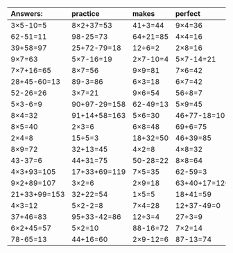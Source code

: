 | Answers: | practice | makes | perfect | ! |
| :--- | :--- | :--- | :--- | :--- |
| 3×5-10=5 | 8×2+37=53 | 41+3=44 | 9×4=36 | 8×5-37=3 | 
| 62-51=11 | 98-25=73 | 64+21=85 | 4×4=16 | 36÷6=6 | 
| 39+58=97 | 25+72-79=18 | 12÷6=2 | 2×8=16 | 2×5=10 | 
| 9×7=63 | 5×7-16=19 | 2×7-10=4 | 5×7-14=21 | 2×7=14 | 
| 7×7+16=65 | 8×7=56 | 9×9=81 | 7×6=42 | 2×6=12 | 
| 28+45-60=13 | 89-3=86 | 6×3=18 | 6×7=42 | 12+68-53=27 | 
| 52-26=26 | 3×7=21 | 9×6=54 | 56÷8=7 | 33+29=62 | 
| 5×3-6=9 | 90+97-29=158 | 62-49=13 | 5×9=45 | 3×8=24 | 
| 8×4=32 | 91+14+58=163 | 5×6=30 | 46+77-18=105 | 18÷9=2 | 
| 8×5=40 | 2×3=6 | 6×8=48 | 69+6=75 | 9×2=18 | 
| 2×4=8 | 15÷5=3 | 18+32=50 | 46+39=85 | 6×9=54 | 
| 8×9=72 | 32+13=45 | 4×2=8 | 4×8=32 | 2×7+3=17 | 
| 43-37=6 | 44+31=75 | 50-28=22 | 8×8=64 | 9×5-16=29 | 
| 4×3+93=105 | 17+33+69=119 | 7×5=35 | 62-59=3 | 3×1=3 | 
| 9×2+89=107 | 3×2=6 | 2×9=18 | 63+40+17=120 | 28+12-12=28 | 
| 21+33+99=153 | 32+22=54 | 1×5=5 | 18+41=59 | 8×4-23=9 | 
| 4×3=12 | 5×2-2=8 | 7×4=28 | 12+37-49=0 | 24+24=48 | 
| 37+46=83 | 95+33-42=86 | 12÷3=4 | 27÷3=9 | 4×8+82=114 | 
| 6×2+45=57 | 5×2=10 | 88-16=72 | 7×2=14 | 38+61+23=122 | 
| 78-65=13 | 44+16=60 | 2×9-12=6 | 87-13=74 | 2+48+99=149 | 
